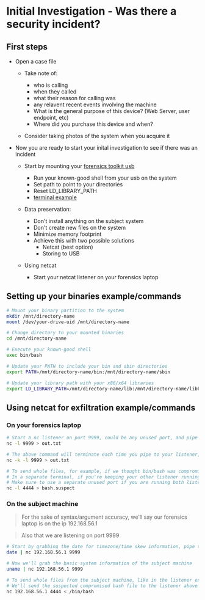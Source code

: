 # Initial Investigation - Was there a security incident?

## First steps 
- Open a case file
    - Take note of: 
        - who is calling 
        - when they called 
        - what their reason for calling was 
        - any relavent recent events involving the machine
        - What is the general purpose of this device? (Web Server, user endpoint, etc)
        - Where did you purchase this device and when?

    - Consider taking photos of the system when you acquire it

- Now you are ready to start your inital investigation to see if there was an incident
    - Start by mounting your [forensics toolkit usb](./preparation.md) 
        - Run your known-good shell from your usb on the system
        - Set path to point to your directories 
        - Reset LD_LIBRARY_PATH
        - [terminal example](#mounting-your-usb)

    - Data preservation:
        - Don't install anything on the subject system
        - Don't create new files on the system
        - Minimize memory footprint
        - Achieve this with two possible solutions
            - Netcat (best option)
            - Storing to USB 

    - Using netcat 
        - Start your netcat listener on your forensics laptop


## Setting up your binaries example/commands

```bash
# Mount your binary partition to the system
mkdir /mnt/directory-name
mount /dev/your-drive-uid /mnt/directory-name

# Change directory to your mounted binaries
cd /mnt/directory-name

# Execute your known-good shell
exec bin/bash

# Update your PATH to include your bin and sbin directories
export PATH=/mnt/directory-name/bin:/mnt/directory-name/sbin

# Update your library path with your x86/x64 libraries 
export LD_LIBRARY_PATH=/mnt/directory-name/lib:/mnt/directory-name/lib64

```

## Using netcat for exfiltration example/commands
### On your forensics laptop
```bash
# Start a nc listener on port 9999, could be any unused port, and pipe the output to out.txt, could be any file name
nc -l 9999 > out.txt

# The above command will terminate each time you pipe to your listener, we're going to keep it alive with the -k argument
nc -k -l 9999 > out.txt

# To send whole files, for example, if we thought bin/bash was compromised
# In a separate terminal, if you're keeping your other listener running
# Make sure to use a separate unused port if you are running both listeners at the same time
nc -l 4444 > bash.suspect
```

### On the subject machine
> For the sake of syntax/argument accuracy, we'll say our forensics laptop is on the ip 192.168.56.1

> Also that we are listening on port 9999
```bash
# Start by grabbing the date for timezone/time skew information, pipe to your forensics laptop nc listener from above
date | nc 192.168.56.1 9999

# Now we'll grab the basic system information of the subject machine
uname | nc 192.168.56.1 9999

# To send whole files from the subject machine, like in the listener example above, use a command similar to this
# We'll send the suspected compromised bash file to the listener above
nc 192.168.56.1 4444 < /bin/bash
```

